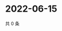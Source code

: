 # 2022-06-15

共 0 条

<!-- BEGIN WEIBO -->
<!-- 最后更新时间 Wed Jun 15 2022 01:16:43 GMT+0800 (China Standard Time) -->

<!-- END WEIBO -->
